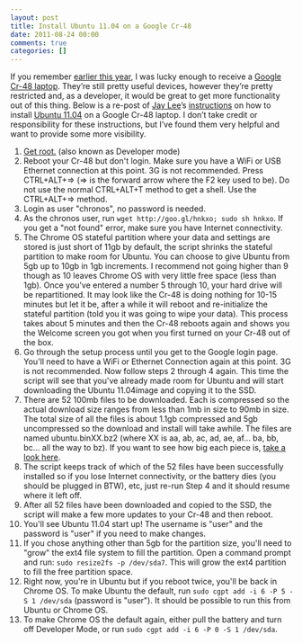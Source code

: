 ```yaml
---
layout: post
title: Install Ubuntu 11.04 on a Google Cr-48
date: 2011-08-24 00:00
comments: true
categories: []
---
```

<p>If you remember <a href="http://mbmccormick.com/2011/02/connect-your-google-cr-48-laptop-to-pal2-0-at-purdue/" target="_blank">earlier this year</a>, I was lucky enough to receive a <a href="http://www.google.com/chromebook/" target="_blank">Google Cr-48 laptop</a>. They&rsquo;re still pretty useful devices, however they&rsquo;re pretty restricted and, as a developer, it would be great to get more functionality out of this thing. Below is a re-post of <a href="http://www.blogger.com/profile/00619758583418639317" target="_blank">Jay Lee</a>&rsquo;s <a href="http://chromeos-cr48.blogspot.com/2011/04/ubuntu-1104-for-cr-48-is-ready.html" target="_blank">instructions</a> on how to install <a href="http://www.ubuntu.com/" target="_blank">Ubuntu 11.04</a> on a Google Cr-48 laptop. I don&rsquo;t take credit or responsibility for these instructions, but I&rsquo;ve found them very helpful and want to provide some more visibility.</p>

<ol>
    <li><a href="http://chromeos-cr48.blogspot.com/2010/12/rooting-jailbreaking-your-new-google.html" target="_blank">Get root.</a> (also known as Developer mode)</li>
    <li>Reboot your Cr-48 but don't login. Make sure you have a WiFi or USB Ethernet connection at this point. 3G is not recommended. Press CTRL+ALT+=&gt; (=&gt; is the forward arrow where the F2 key used to be). Do not use the normal CTRL+ALT+T method to get a shell. Use the CTRL+ALT+=&gt; method.</li>
    <li>Login as user "chronos", no password is needed.</li>
    <li>As the chronos user, run <code>wget http://goo.gl/hnkxo; sudo sh hnkxo</code>. If you get a "not found" error, make sure you have Internet connectivity.</li>
    <li>The Chrome OS stateful partition where your data and settings are stored is just short of 11gb by default, the script shrinks the stateful partition to make room for Ubuntu. You can choose to give Ubuntu from 5gb up to 10gb in 1gb increments. I recommend not going higher than 9 though as 10 leaves Chrome OS with very little free space (less than 1gb). Once you've entered a number 5 through 10, your hard drive will be repartitioned. It may look like the Cr-48 is doing nothing for 10-15 minutes but let it be, after a while it will reboot and re-initialize the stateful partition (told you it was going to wipe your data). This process takes about 5 minutes and then the Cr-48 reboots again and shows you the Welcome screen you got when you first turned on your Cr-48 out of the box.</li>
    <li>Go through the setup process until you get to the Google login page. You'll need to have a WiFi or Ethernet Connection again at this point. 3G is not recommended. Now follow steps 2 through 4 again. This time the script will see that you've already made room for Ubuntu and will start downloading the Ubuntu 11.04image and copying it to the SSD.</li>
    <li>There are 52 100mb files to be downloaded. Each is compressed so the actual download size ranges from less than 1mb in size to 90mb in size. The total size of all the files is about 1.1gb compressed and 5gb uncompressed so the download and install will take awhile. The files are named ubuntu.binXX.bz2 (where XX is aa, ab, ac, ad, ae, af... ba, bb, bc... all the way to bz). If you want to see how big each piece is, <a href="http://code.google.com/p/cr-48-ubuntu/downloads/list">take a look here</a>.</li>
    <li>The script keeps track of which of the 52 files have been successfully installed so if you lose Internet connectivity, or the battery dies (you should be plugged in BTW), etc, just re-run Step 4 and it should resume where it left off.</li>
    <li>After all 52 files have been downloaded and copied to the SSD, the script will make a few more updates to your Cr-48 and then reboot.</li>
    <li>You'll see Ubuntu 11.04 start up! The username is "user" and the password is "user" if you need to make changes.</li>
    <li>If you chose anything other than 5gb for the partition size, you'll need to "grow" the ext4 file system to fill the partition. Open a command prompt and run: <code>sudo resize2fs -p /dev/sda7</code>. This will grow the ext4 partition to fill the free partition space.</li>
    <li>Right now, you're in Ubuntu but if you reboot twice, you'll be back in Chrome OS. To make Ubuntu the default, run <code>sudo cgpt add -i 6 -P 5 -S 1 /dev/sda</code> (password is "user"). It should be possible to run this from Ubuntu or Chrome OS.</li>
    <li>To make Chrome OS the default again, either pull the battery and turn off Developer Mode, or run <code>sudo cgpt add -i 6 -P 0 -S 1 /dev/sda</code>.</li>
</ol>
